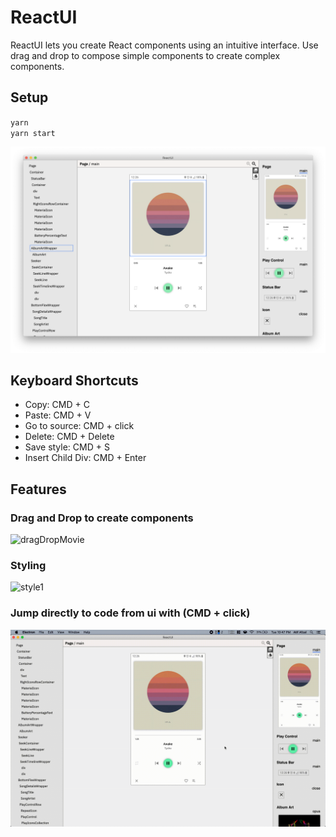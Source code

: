 # ReactUI

ReactUI lets you create React components using an intuitive interface. Use drag and drop to compose simple components to create complex components.

## Setup

`yarn`  
`yarn start`

![screenshot1](docs/images/screenshot1.png)

## Keyboard Shortcuts

- Copy: CMD + C
- Paste: CMD + V
- Go to source: CMD + click
- Delete: CMD + Delete
- Save style: CMD + S
- Insert Child Div: CMD + Enter

## Features

### Drag and Drop to create components

![dragDropMovie](docs/images/dragDropMovie.gif)

### Styling

![style1](docs/images/style1.gif)

### Jump directly to code from ui with (CMD + click)

![style1](docs/images/jumpToCode1.gif)
